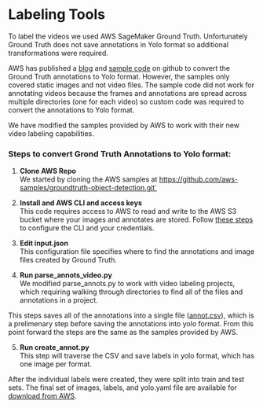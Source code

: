 # Labeling Tools
To label the videos we used AWS SageMaker Ground Truth. Unfortunately Ground Truth does not save annotations in Yolo format so additional transformations were required. 

AWS has published a [blog](https://aws.amazon.com/blogs/machine-learning/streamlining-data-labeling-for-yolo-object-detection-in-amazon-sagemaker-ground-truth/) and [sample code](https://github.com/aws-samples/groundtruth-object-detection) on github to convert the Ground Truth annotations to Yolo format. However, the samples only covered static images and not video files. The sample code did not work for annotating videos because the frames and annotations are spread across multiple directories (one for each video) so custom code was required to convert the annotations to Yolo format. 

We have modified the samples provided by AWS to work with their new video labeling capabilities. 

### Steps to convert Grond Truth Annotations to Yolo format:
1. **Clone AWS Repo** <br>
We started by cloning the AWS samples at https://github.com/aws-samples/groundtruth-object-detection.git`

2. **Install and AWS CLI and access keys**<br>
This code requires access to AWS to read and write to the AWS S3 bucket where your images and annotates are stored. Follow [these steps](https://docs.aws.amazon.com/cli/latest/userguide/cli-configure-files.html) to configure the CLI and your credentials.

3. **Edit input.json**<br>
This configuration file specifies where to find the annotations and image files created by Ground Truth. 

4. **Run parse_annots_video.py**<br>
We modified parse_annots.py to work with video labeling projects, which requiring walking through directories to find all of the files and annotations in a project. 

This steps saves all of the annotations into a single file ([annot.csv](annot.csv)), which is a prelimenary step before saving the annotations into yolo format. From this point forward the steps are the same as the samples provided by AWS. 

5. **Run create_annot.py** <br>
This step will traverse the CSV and save labels in yolo format, which has one image per format. 

After the individual labels were created, they were split into train and test sets. The final set of images, labels, and yolo.yaml file are available for [download from AWS](https://hw05finalproject.s3.us-west-2.amazonaws.com/dataset2.zip).  


